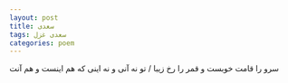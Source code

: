 ```yaml
---
layout: post
title: سعدی
tags: سعدی غزل
categories: poem
---
```


سرو را قامت خوبست و قمر را رخ زیبا / تو نه آنی و نه اینی که هم اینست و هم آنت
